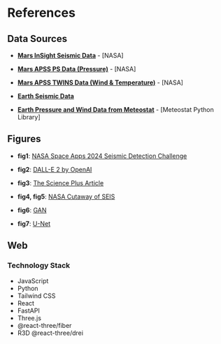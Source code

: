# References

## Data Sources

- **[Mars InSight Seismic Data](https://pds-geosciences.wustl.edu/insight/urn-nasa-pds-insight_seis/data/xb/)** - [NASA]  
  

- **[Mars APSS PS Data (Pressure)](https://pds.nasa.gov/ds-view/pds/viewBundle.jsp?identifier=urn%3Anasa%3Apds%3Ainsight_ps&amp;version=3.2)** - [NASA]

- **[Mars APSS TWINS Data (Wind & Temperature)](https://pds.nasa.gov/ds-view/pds/viewBundle.jsp?identifier=urn%3Anasa%3Apds%3Ainsight_twins&amp;version=3.2)** - [NASA]

- **[Earth Seismic Data](https://ds.iris.edu/ds/nodes/dmc/software/downloads/pyweed/)**

- **[Earth Pressure and Wind Data from Meteostat](https://dev.meteostat.net/python/)** - [Meteostat Python Library]

## Figures

- **fig1**: [NASA Space Apps 2024 Seismic Detection Challenge](https://www.spaceappschallenge.org/nasa-space-apps-2024/challenges/seismic-detection-across-the-solar-system/?tab=details)

- **fig2**: [DALL-E 2 by OpenAI](https://openai.com/index/dall-e-2/)

- **fig3**: [The Science Plus Article](https://m.thescienceplus.com/news/newsview.php?ncode=1065609701399548)

- **fig4, fig5**: [NASA Cutaway of SEIS](https://science.nasa.gov/resource/cutaway-of-seis/)

- **fig6**: [GAN](https://www.researchgate.net/profile/Hamed-Alqahtani/publication/337876790_AN_ANALYSIS_OF_EVALUATION_METRICS_OF_GANS/links/5df03cf3299bf10bc351ab62/AN-ANALYSIS-OF-EVALUATION-METRICS-OF-GANS.pdf)

- **fig7**: [U-Net](https://link.springer.com/chapter/10.1007/978-3-319-24574-4_28)

## Web

### Technology Stack
- JavaScript
- Python
- Tailwind CSS
- React
- FastAPI
- Three.js
- @react-three/fiber
- R3D @react-three/drei


